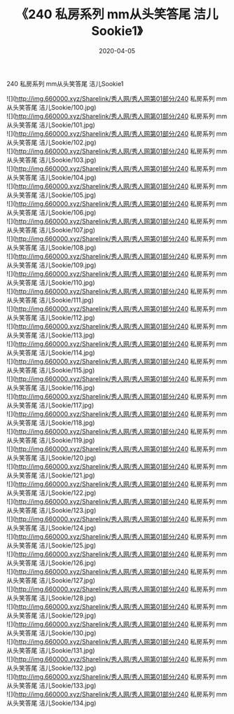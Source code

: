﻿---
layout: post
title:  《240 私房系列 mm从头笑答尾 洁儿Sookie1》
date:   2020-04-05
img: http://img.660000.xyz/Sharelink/秀人网/秀人网第01部分/240 私房系列 mm从头笑答尾 洁儿Sookie1/000.jpg
categories: [美女, 清纯, 唯美]
---

240 私房系列 mm从头笑答尾 洁儿Sookie1

  ![](http://img.660000.xyz/Sharelink/秀人网/秀人网第01部分/240 私房系列 mm从头笑答尾 洁儿Sookie/100.jpg) <br> ![](http://img.660000.xyz/Sharelink/秀人网/秀人网第01部分/240 私房系列 mm从头笑答尾 洁儿Sookie/101.jpg) <br> ![](http://img.660000.xyz/Sharelink/秀人网/秀人网第01部分/240 私房系列 mm从头笑答尾 洁儿Sookie/102.jpg) <br> ![](http://img.660000.xyz/Sharelink/秀人网/秀人网第01部分/240 私房系列 mm从头笑答尾 洁儿Sookie/103.jpg) <br> ![](http://img.660000.xyz/Sharelink/秀人网/秀人网第01部分/240 私房系列 mm从头笑答尾 洁儿Sookie/104.jpg) <br> ![](http://img.660000.xyz/Sharelink/秀人网/秀人网第01部分/240 私房系列 mm从头笑答尾 洁儿Sookie/105.jpg) <br> ![](http://img.660000.xyz/Sharelink/秀人网/秀人网第01部分/240 私房系列 mm从头笑答尾 洁儿Sookie/106.jpg) <br> ![](http://img.660000.xyz/Sharelink/秀人网/秀人网第01部分/240 私房系列 mm从头笑答尾 洁儿Sookie/107.jpg) <br> ![](http://img.660000.xyz/Sharelink/秀人网/秀人网第01部分/240 私房系列 mm从头笑答尾 洁儿Sookie/108.jpg) <br> ![](http://img.660000.xyz/Sharelink/秀人网/秀人网第01部分/240 私房系列 mm从头笑答尾 洁儿Sookie/109.jpg) <br> ![](http://img.660000.xyz/Sharelink/秀人网/秀人网第01部分/240 私房系列 mm从头笑答尾 洁儿Sookie/110.jpg) <br> ![](http://img.660000.xyz/Sharelink/秀人网/秀人网第01部分/240 私房系列 mm从头笑答尾 洁儿Sookie/111.jpg) <br> ![](http://img.660000.xyz/Sharelink/秀人网/秀人网第01部分/240 私房系列 mm从头笑答尾 洁儿Sookie/112.jpg) <br> ![](http://img.660000.xyz/Sharelink/秀人网/秀人网第01部分/240 私房系列 mm从头笑答尾 洁儿Sookie/113.jpg) <br> ![](http://img.660000.xyz/Sharelink/秀人网/秀人网第01部分/240 私房系列 mm从头笑答尾 洁儿Sookie/114.jpg) <br> ![](http://img.660000.xyz/Sharelink/秀人网/秀人网第01部分/240 私房系列 mm从头笑答尾 洁儿Sookie/115.jpg) <br> ![](http://img.660000.xyz/Sharelink/秀人网/秀人网第01部分/240 私房系列 mm从头笑答尾 洁儿Sookie/116.jpg) <br> ![](http://img.660000.xyz/Sharelink/秀人网/秀人网第01部分/240 私房系列 mm从头笑答尾 洁儿Sookie/117.jpg) <br> ![](http://img.660000.xyz/Sharelink/秀人网/秀人网第01部分/240 私房系列 mm从头笑答尾 洁儿Sookie/118.jpg) <br> ![](http://img.660000.xyz/Sharelink/秀人网/秀人网第01部分/240 私房系列 mm从头笑答尾 洁儿Sookie/119.jpg) <br> ![](http://img.660000.xyz/Sharelink/秀人网/秀人网第01部分/240 私房系列 mm从头笑答尾 洁儿Sookie/120.jpg) <br> ![](http://img.660000.xyz/Sharelink/秀人网/秀人网第01部分/240 私房系列 mm从头笑答尾 洁儿Sookie/121.jpg) <br> ![](http://img.660000.xyz/Sharelink/秀人网/秀人网第01部分/240 私房系列 mm从头笑答尾 洁儿Sookie/122.jpg) <br> ![](http://img.660000.xyz/Sharelink/秀人网/秀人网第01部分/240 私房系列 mm从头笑答尾 洁儿Sookie/123.jpg) <br> ![](http://img.660000.xyz/Sharelink/秀人网/秀人网第01部分/240 私房系列 mm从头笑答尾 洁儿Sookie/124.jpg) <br> ![](http://img.660000.xyz/Sharelink/秀人网/秀人网第01部分/240 私房系列 mm从头笑答尾 洁儿Sookie/125.jpg) <br> ![](http://img.660000.xyz/Sharelink/秀人网/秀人网第01部分/240 私房系列 mm从头笑答尾 洁儿Sookie/126.jpg) <br> ![](http://img.660000.xyz/Sharelink/秀人网/秀人网第01部分/240 私房系列 mm从头笑答尾 洁儿Sookie/127.jpg) <br> ![](http://img.660000.xyz/Sharelink/秀人网/秀人网第01部分/240 私房系列 mm从头笑答尾 洁儿Sookie/128.jpg) <br> ![](http://img.660000.xyz/Sharelink/秀人网/秀人网第01部分/240 私房系列 mm从头笑答尾 洁儿Sookie/129.jpg) <br> ![](http://img.660000.xyz/Sharelink/秀人网/秀人网第01部分/240 私房系列 mm从头笑答尾 洁儿Sookie/130.jpg) <br> ![](http://img.660000.xyz/Sharelink/秀人网/秀人网第01部分/240 私房系列 mm从头笑答尾 洁儿Sookie/131.jpg) <br> ![](http://img.660000.xyz/Sharelink/秀人网/秀人网第01部分/240 私房系列 mm从头笑答尾 洁儿Sookie/132.jpg) <br> ![](http://img.660000.xyz/Sharelink/秀人网/秀人网第01部分/240 私房系列 mm从头笑答尾 洁儿Sookie/133.jpg) <br> ![](http://img.660000.xyz/Sharelink/秀人网/秀人网第01部分/240 私房系列 mm从头笑答尾 洁儿Sookie/134.jpg) <br>